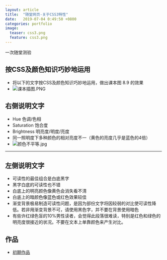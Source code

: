```yaml
---
layout: article
title:  "随堂网页-关于CSS3特性"
date:   2019-07-04 0:49:50 +0800
categories: portfolio
image:
  teaser: css3.png
  feature: css3.png
---
```

一次随堂测验

## 按CSS及颜色知识巧妙地运用
- 将以下的文字按CSS及颜色知识巧妙地运用，做出课本图 8.9 的效果
- ![课本插图.PNG](https://i.loli.net/2018/01/04/5a4e0d9b56458.png)

## 右侧说明文字
<!--右侧说明文字：-->
- Hue 色调/色相
- Saturation 饱合度
- Brightness 明亮度/明度/亮度
- 同一照明度下多种颜色的相对亮度不一（黄色的亮度几乎是蓝色的4倍）
- ![颜色不平等.jpg](https://i.loli.net/2018/01/04/5a4e0cbc4d22e.jpg)

---

## 左侧说明文字
<!--左侧说明文字：-->
- 可读性的最佳组合是白底黑字
- 黑字白底的可读性也不错
- 白底上的明亮颜色像黄色会消失看不清
- 白底上的暗颜色像蓝色或红色效果较佳
- 渐变背景极易制造可读性问题，是因为部份文字将因较弱的对比使可读性降低。若非用渐变背景不可，请使用黑色字，并不要在背景使用暗色
- 有些许红绿色盲的10%男性读者，会觉得此段落很难读，特别是红色和绿色的明亮度很接近的状况。不要在文本上单靠颜色来产生对比。


## 作品

- <a href="https://sylviatang.github.io/portfolio/css3/index.html" target="_blank">初期作品</a>
